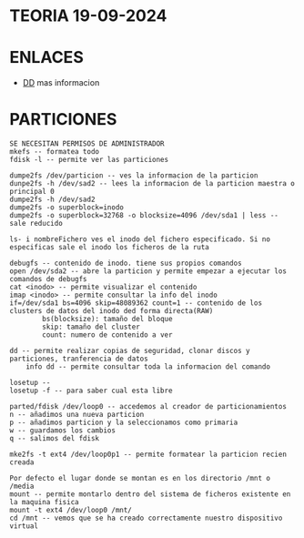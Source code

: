 # TEORIA 19-09-2024



# ENLACES
<ul>
    <li><a href="https://keepcoding.io/blog/que-es-y-como-usar-el-comando-dd-en-linux/">DD</a> mas informacion</li>
</ul>

# PARTICIONES
    SE NECESITAN PERMISOS DE ADMINISTRADOR
    mkefs -- formatea todo
    fdisk -l -- permite ver las particiones
    
    dumpe2fs /dev/particion -- ves la informacion de la particion
    dunpe2fs -h /dev/sad2 -- lees la informacion de la particion maestra o principal 0
    dumpe2fs -h /dev/sad2
    dumpe2fs -o superblock=inodo
    dumpe2fs -o superblock=32768 -o blocksize=4096 /dev/sda1 | less -- sale reducido   
    
    ls- i nombreFichero ves el inodo del fichero especificado. Si no especificas sale el inodo los ficheros de la ruta
    
    debugfs -- contenido de inodo. tiene sus propios comandos
    open /dev/sda2 -- abre la particion y permite empezar a ejecutar los comandos de debugfs
    cat <inodo> -- permite visualizar el contenido
    imap <inodo> -- permite consultar la info del inodo
    if=/dev/sda1 bs=4096 skip=48089362 count=1 -- contenido de los clusters de datos del inodo ded forma directa(RAW)
            bs(blocksize): tamaño del bloque
            skip: tamaño del cluster
            count: numero de contenido a ver

    dd -- permite realizar copias de seguridad, clonar discos y particiones, tranferencia de datos
        info dd -- permite consultar toda la informacion del comando

    losetup -- 
    losetup -f -- para saber cual esta libre

    parted/fdisk /dev/loop0 -- accedemos al creador de particionamientos
    n -- añadimos una nueva particion
    p -- añadimos particion y la seleccionamos como primaria
    w -- guardamos los cambios
    q -- salimos del fdisk

    mke2fs -t ext4 /dev/loop0p1 -- permite formatear la particion recien creada

    Por defecto el lugar donde se montan es en los directorio /mnt o /media
    mount -- permite montarlo dentro del sistema de ficheros existente en la maquina fisica
    mount -t ext4 /dev/loop0 /mnt/
    cd /mnt -- vemos que se ha creado correctamente nuestro dispositivo virtual
